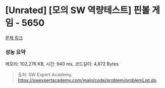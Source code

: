 # [Unrated] [모의 SW 역량테스트] 핀볼 게임 - 5650 

[문제 링크](https://swexpertacademy.com/main/code/problem/problemDetail.do?contestProbId=AWXRF8s6ezEDFAUo) 

### 성능 요약

메모리: 102,276 KB, 시간: 940 ms, 코드길이: 4,872 Bytes



> 출처: SW Expert Academy, https://swexpertacademy.com/main/code/problem/problemList.do